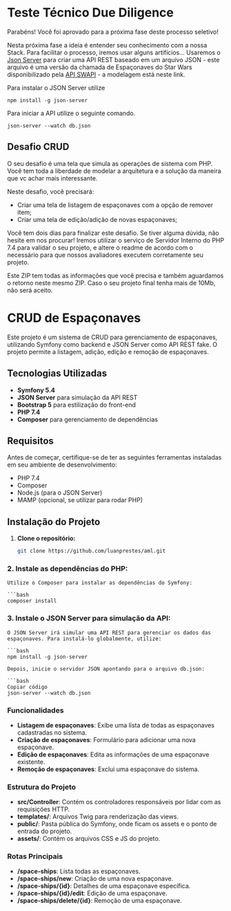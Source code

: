 # Teste Técnico Due Diligence

Parabéns! Você foi aprovado para a próxima fase deste processo seletivo!

Nesta próxima fase a ideia é entender seu conhecimento com a nossa Stack. Para facilitar o processo, iremos usar alguns artifícios...
Usaremos o [Json Server](https://www.npmjs.com/package/json-server#getting-started) para criar uma API REST baseado em um arquivo JSON - este arquivo é uma versão da chamada de Espaçonaves do Star Wars disponibilizado pela [API SWAPI](https://swapi.dev/documentation#starships) - a modelagem está neste link.

Para instalar o JSON Server utilize 
~~~
npm install -g json-server
~~~

Para iniciar a API utilize o seguinte comando.
~~~
json-server --watch db.json
~~~

## Desafio CRUD
O seu desafio é uma tela que simula as operações de sistema com PHP. Você tem toda a liberdade de modelar a arquitetura e a solução da maneira que vc achar mais interessante.

Neste desafio, você precisará:
- Criar uma tela de listagem de espaçonaves com a opção de remover item;
- Criar uma tela de edição/adição de novas espaçonaves;

Você tem dois dias para finalizar este desafio. Se tiver alguma dúvida, não hesite em nos procurar! Iremos utilizar o serviço de Servidor Interno do PHP 7.4 para validar o seu projeto, e altere o readme de acordo com o necessário para que nossos avaliadores executem corretamente seu projeto.

Este ZIP tem todas as informações que você precisa e também aguardamos o retorno neste mesmo ZIP. Caso o seu projeto final tenha mais de 10Mb, não será aceito.

# CRUD de Espaçonaves

Este projeto é um sistema de CRUD para gerenciamento de espaçonaves, utilizando Symfony como backend e JSON Server como API REST fake. O projeto permite a listagem, adição, edição e remoção de espaçonaves.

## Tecnologias Utilizadas

- **Symfony 5.4**
- **JSON Server** para simulação da API REST
- **Bootstrap 5** para estilização do front-end
- **PHP 7.4**
- **Composer** para gerenciamento de dependências

## Requisitos

Antes de começar, certifique-se de ter as seguintes ferramentas instaladas em seu ambiente de desenvolvimento:

- PHP 7.4
- Composer
- Node.js (para o JSON Server)
- MAMP (opcional, se utilizar para rodar PHP)

## Instalação do Projeto

1. **Clone o repositório:**

   ```bash
   git clone https://github.com/luanprestes/aml.git


### 2. Instale as dependências do PHP:

    Utilize o Composer para instalar as dependências do Symfony:

    ```bash
    composer install

### 3. Instale o JSON Server para simulação da API:

    O JSON Server irá simular uma API REST para gerenciar os dados das espaçonaves. Para instalá-lo globalmente, utilize:

    ```bash
    npm install -g json-server

    Depois, inicie o servidor JSON apontando para o arquivo db.json:

    ```bash
    Copiar código
    json-server --watch db.json

### Funcionalidades

- **Listagem de espaçonaves**: Exibe uma lista de todas as espaçonaves cadastradas no sistema.
- **Criação de espaçonaves**: Formulário para adicionar uma nova espaçonave.
- **Edição de espaçonaves**: Edita as informações de uma espaçonave existente.
- **Remoção de espaçonaves**: Exclui uma espaçonave do sistema.

### Estrutura do Projeto

- **src/Controller**: Contém os controladores responsáveis por lidar com as requisições HTTP.
- **templates/**: Arquivos Twig para renderização das views.
- **public/**: Pasta pública do Symfony, onde ficam os assets e o ponto de entrada do projeto.
- **assets/**: Contém os arquivos CSS e JS do projeto.

### Rotas Principais

- **/space-ships**: Lista todas as espaçonaves.
- **/space-ships/new**: Criação de uma nova espaçonave.
- **/space-ships/{id}**: Detalhes de uma espaçonave específica.
- **/space-ships/{id}/edit**: Edição de uma espaçonave.
- **/space-ships/delete/{id}**: Remoção de uma espaçonave.